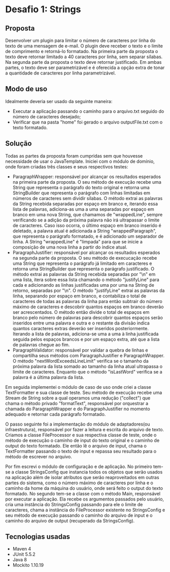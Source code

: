 # Desafio 1: Strings

## Proposta
Desenvolver um plugin para limitar o número de caracteres por linha do texto de uma mensagem de e-mail.
O plugin deve receber o texto e o limite de comprimento e retorná-lo formatado.
Na primeira parte da proposta o texto deve retornar limitado a 40 caracteres por linha, sem separar sílabas.
Na segunda parte da proposta o texto deve retornar justificado.
Em ambas partes, o texto deve ser parametrizável e é oferecida a opção extra de tonar a quantidade de caracteres por 
linha parametrizável.

## Modo de uso
Idealmente deveria ser usado da seguinte maneira:
- Executar a aplicação passando o caminho para o arquivo.txt seguido do número de caracteres desejado;
- Verificar que na pasta "home" foi gerado o arquivo outputFile.txt com o texto formatado.

## Solução
Todas as partes da proposta foram cumpridas sem que houvesse necessidade de usar o JavaTemplate.
Iniciei com o módulo de domínio, onde foram criadas três classes e seus respectivos testes:
- ParagraphWrapper: responsável por alcançar os resultados esperados na primeira parte da proposta. O seu método de 
execução recebe uma String que representa o parágrafo do texto original e retorna uma StringBuilder que representa o 
parágrafo com linhas limitadas em números de caracteres sem dividir sílabas. O método extrai as palavras da String 
recebida separadas por espaço em branco e, iterando essa lista de palavras, adiciona-as uma a uma separadas por espaço 
em branco em uma nova String, que chamamos de "wrappedLine", sempre verificando se a adição da próxima palavra não irá 
ultrapassar o limite de caracteres. Caso isso ocorra, o último espaço em branco inserido é deletado, a palavra atual é 
adicionada a String "wrappedParagraph", que representa o parágrafo formatado, e é adicionado um separador de linha. A 
String "wrappedLine" é "limpada" para que se inicie a composição de uma nova linha a partir do índice atual.
- ParagraphJustifier: responsável por alcançar os resultados esperados na segunda parte da proposta. O seu método de 
execucação recebe uma String que representa o parágrafo já limitado em caracteres e retorna uma StringBuilder que 
representa o parágrafo justificado. O método extrai as palavras da String recebida separadas por "\n" em uma lista, itera
sobre essa lista chamando o método "justifyLine" para cada e adicionando as linhas justificadas uma por uma na String
de retorno, separadas por "\n". O método "justifyLine" extrai as palavras da linha, separando por espaço em branco, e 
contabiliza o total de caracteres de todas as palavras da linha para então subtrair do número máximo de caracteres e 
descobrir quantos espaços em branco deverão ser acrescentados. O método então divide o total de espaços em branco pelo 
número de palavras para descobrir quantos espaços serão inseridos entre uma palavra e outra e o restante da divisão 
indica quantos caracteres extras deverão ser inseridos posteriormente. Iterando a lista de palavras, adiciona-se uma a 
uma à linha justificada seguida pelos espaços brancos e por um espaço extra, até que a lista de palavras chegue ao fim.
- ParagraphValidator: responsável por validar a quebra de linhas e compartilha seus métodos com ParagraphJustifier e 
ParagraphWrapper. O método "nextWordExceedsLineLimit" verifica se o tamanho da próxima palavra da lista somado ao 
tamanho da linha atual ultrapassa o limite de caracteres. Enquanto que o método "isLastWord" verifica se a palavra é a 
última palavra da lista.

Em seguida implementei o módulo de caso de uso onde criei a classe TextFormatter e sua classe de teste. Seu método 
de execução recebe uma Stream de String sobre a qual operamos uma redução ("collect") que chama o método privado 
"formatText", responsável por orquestrar a chamada do ParagraphWrapper e do ParagraphJustifier no momento adequado e 
retornar cada parágrafo formatado.

O passo seguinte foi a implementação do módulo de adaptadores(ou infraestrutura), responsável por fazer a leitura e 
escrita do arquivo de texto. Criamos a classe FileProcessor e sua respectiva classe de teste, onde o método de execução 
o caminho de input do texto original e o caminho de output do texto formatado. Ele então lê o arquivo de input, chama o
 TextFormatter passando o texto de input e repassa seu resultado para o método de escrever no arquivo.

Por fim escrevi o módulo de configuração e de aplicação. No primeiro tem-se a classe StringsConfig que instancia todos
 os objetos que serão usados na aplicação além de isolar atributos que serão reaproveitados em outras partes do sistema,
  como o número máximo de caracteres por linha e o caminho da home da máquina do usuário, onde será feito o output do 
  texto formatado. No segundo tem-se a classe com o método Main, responsável por executar a aplicação. Ela recebe os 
  argumentos passados pelo usuário, cria uma instância do StringsConfig passando para ele o limite de caracteres, chama
   a instância do FileProcessor existente no StringsConfig e seu método de execução passando o caminho do arquivo de 
   input e o caminho do arquivo de output (recuperado da StringsConfig).
   
 ## Tecnologias usadas
 - Maven 4
 - JUnit 5.5.2
 - Java 8
 - Mockito 1.10.19
